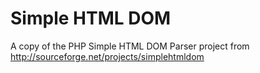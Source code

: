# Simple HTML DOM

A copy of the PHP Simple HTML DOM Parser project from http://sourceforge.net/projects/simplehtmldom
